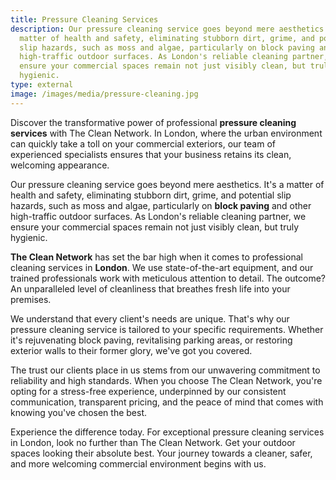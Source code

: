 ```yaml
---
title: Pressure Cleaning Services
description: Our pressure cleaning service goes beyond mere aesthetics. It's a
  matter of health and safety, eliminating stubborn dirt, grime, and potential
  slip hazards, such as moss and algae, particularly on block paving and other
  high-traffic outdoor surfaces. As London's reliable cleaning partner, we
  ensure your commercial spaces remain not just visibly clean, but truly
  hygienic.
type: external
image: /images/media/pressure-cleaning.jpg
---
```

Discover the transformative power of professional <strong>pressure cleaning services</strong> with The Clean Network. In London, where the urban environment can quickly take a toll on your commercial exteriors, our team of experienced specialists ensures that your business retains its clean, welcoming appearance.

Our pressure cleaning service goes beyond mere aesthetics. It's a matter of health and safety, eliminating stubborn dirt, grime, and potential slip hazards, such as moss and algae, particularly on <strong>block paving</strong> and other high-traffic outdoor surfaces. As London's reliable cleaning partner, we ensure your commercial spaces remain not just visibly clean, but truly hygienic.

<strong>The Clean Network</strong> has set the bar high when it comes to professional cleaning services in <strong>London</strong>. We use state-of-the-art equipment, and our trained professionals work with meticulous attention to detail. The outcome? An unparalleled level of cleanliness that breathes fresh life into your premises.

We understand that every client's needs are unique. That's why our pressure cleaning service is tailored to your specific requirements. Whether it's rejuvenating block paving, revitalising parking areas, or restoring exterior walls to their former glory, we've got you covered.

The trust our clients place in us stems from our unwavering commitment to reliability and high standards. When you choose The Clean Network, you're opting for a stress-free experience, underpinned by our consistent communication, transparent pricing, and the peace of mind that comes with knowing you've chosen the best.

Experience the difference today. For exceptional pressure cleaning services in London, look no further than The Clean Network. Get your outdoor spaces looking their absolute best. Your journey towards a cleaner, safer, and more welcoming commercial environment begins with us.